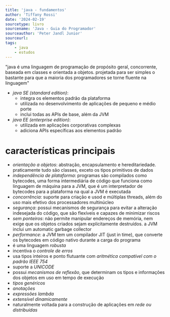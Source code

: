 ```yaml
---
title: 'java - fundamentos'
author: 'Tiffany Rossi'
date: '2024-02-19'
sourcetype: livro
sourcename: 'Java - Guia do Programador'
sourceauthor: 'Peter Jandl Junior'
sourceurl: 
tags:
    - java
    - estudos
---
```

"java é uma linguagem de programação de propósito geral, concorrente, baseada em classes e orientada a objetos. projetada para ser simples o bastante para que a maioria dos programadores se torne fluente na linguagem"

- *java SE (standard edition)*: 
  - integra os elementos padrão da plataforma
  - utilizada no desenvolvimento de aplicações de pequeno e médio porte
  - inclui todas as APIs de base, além da JVM
- *java EE (enterprise edition)*:
  - utilizada em aplicações corporativas complexas
  - adiciona APIs específicas aos elementos padrão

# características principais
- *orientação a objetos*: abstração, encapsulamento e hereditariedade. praticamente tudo são classes, exceto os tipos primitivos de dados
- *independência de plataforma*: programas são compilados como bytecodes, uma forma intermediária de código que funciona como linguagem de máquina para a JVM, que é um interpretador de bytecodes para a plataforma na qual a JVM é executada
- *concorrência*: suporte para criação e usod e múltiplas threads, além do uso mais efetivo dos processadores multinúcleo
- *segurança*: possui mecanismos de segurança para evitar a alteração indesejada do código, que são flexíveis e capazes de minimizar riscos
- *sem ponteiros*: não permite manipular endereços de memória, nem exige que os objetos criados sejam explicitamente destruídos. a JVM inclui um automatic garbage collector
- *performance*: a JVM tem um compilador JIT (just in time), que converte os bytecodes em código nativo durante a carga do programa
- é uma linguagem *robusta*
- incentiva o *controle de erros*
- usa tipos inteiros e ponto flutuante com *aritmética compatível com o padrão IEEE 754*
- suporte a *UNICODE*
- possui *mecanismos de reflexão*, que determinam os tipos e informações dos objetos em uso em tempo de execução
- *tipos genéricos*
- *anotações*
- *expressões lambda*
- *extensível dinamicamente*
- naturalmente voltada para a construção de aplicações em *rede ou distribuídas*